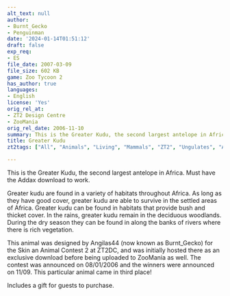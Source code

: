 ```yaml
---
alt_text: null
author:
- Burnt_Gecko
- Penguinman
date: '2024-01-14T01:51:12'
draft: false
exp_req:
- ES
file_date: 2007-03-09
file_size: 602 KB
game: Zoo Tycoon 2
has_author: true
languages:
- English
license: 'Yes'
orig_rel_at:
- ZT2 Design Centre
- ZooMania
orig_rel_date: 2006-11-10
summary: This is the Greater Kudu, the second largest antelope in Africa.
title: Greater Kudu
zt2tags: ["All", "Animals", "Living", "Mammals", "ZT2", "Ungulates", "African", "Endangered Species"]

---
```

This is the Greater Kudu, the second largest antelope in Africa. Must have the Addax download to work.

Greater kudu are found in a variety of habitats throughout Africa. As long as they have good cover, greater kudu are able to survive in the settled areas of Africa. Greater kudu can be found in habitats that provide bush and thicket cover. In the rains, greater kudu remain in the deciduous woodlands. During the dry season they can be found in along the banks of rivers where there is rich vegetation.

This animal was designed by Angilas44 (now known as Burnt_Gecko) for the Skin an Animal Contest 2 at ZT2DC, and was initially hosted there as an exclusive download before being uploaded to ZooMania as well. The contest was announced on 08/01/2006 and the winners were announced on 11/09. This particular animal came in third place!

Includes a gift for guests to purchase.